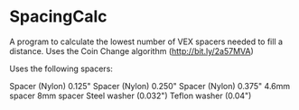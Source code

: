 # SpacingCalc
A program to calculate the lowest number of VEX spacers needed to fill a distance. Uses the Coin Change algorithm (http://bit.ly/2a57MVA)

Uses the following spacers:

Spacer (Nylon) 0.125"
Spacer (Nylon) 0.250"
Spacer (Nylon) 0.375"
4.6mm spacer
8mm spacer
Steel washer (0.032")
Teflon washer (0.04")
